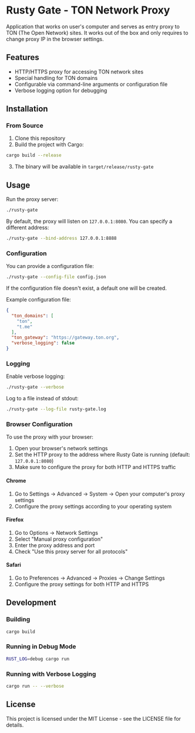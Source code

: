 # Rusty Gate - TON Network Proxy

Application that works on user's computer and serves as entry proxy to TON (The Open Network) sites. It works out of the box and only requires to change proxy IP in the browser settings.

## Features

- HTTP/HTTPS proxy for accessing TON network sites
- Special handling for TON domains
- Configurable via command-line arguments or configuration file
- Verbose logging option for debugging

## Installation

### From Source

1. Clone this repository
2. Build the project with Cargo:

```bash
cargo build --release
```

3. The binary will be available in `target/release/rusty-gate`

## Usage

Run the proxy server:

```bash
./rusty-gate
```

By default, the proxy will listen on `127.0.0.1:8080`. You can specify a different address:

```bash
./rusty-gate --bind-address 127.0.0.1:8888
```

### Configuration

You can provide a configuration file:

```bash
./rusty-gate --config-file config.json
```

If the configuration file doesn't exist, a default one will be created.

Example configuration file:

```json
{
  "ton_domains": [
    "ton",
    "t.me"
  ],
  "ton_gateway": "https://gateway.ton.org",
  "verbose_logging": false
}
```

### Logging

Enable verbose logging:

```bash
./rusty-gate --verbose
```

Log to a file instead of stdout:

```bash
./rusty-gate --log-file rusty-gate.log
```

### Browser Configuration

To use the proxy with your browser:

1. Open your browser's network settings
2. Set the HTTP proxy to the address where Rusty Gate is running (default: `127.0.0.1:8080`)
3. Make sure to configure the proxy for both HTTP and HTTPS traffic

#### Chrome

1. Go to Settings → Advanced → System → Open your computer's proxy settings
2. Configure the proxy settings according to your operating system

#### Firefox

1. Go to Options → Network Settings
2. Select "Manual proxy configuration"
3. Enter the proxy address and port
4. Check "Use this proxy server for all protocols"

#### Safari

1. Go to Preferences → Advanced → Proxies → Change Settings
2. Configure the proxy settings for both HTTP and HTTPS

## Development

### Building

```bash
cargo build
```

### Running in Debug Mode

```bash
RUST_LOG=debug cargo run
```

### Running with Verbose Logging

```bash
cargo run -- --verbose
```

## License

This project is licensed under the MIT License - see the LICENSE file for details.